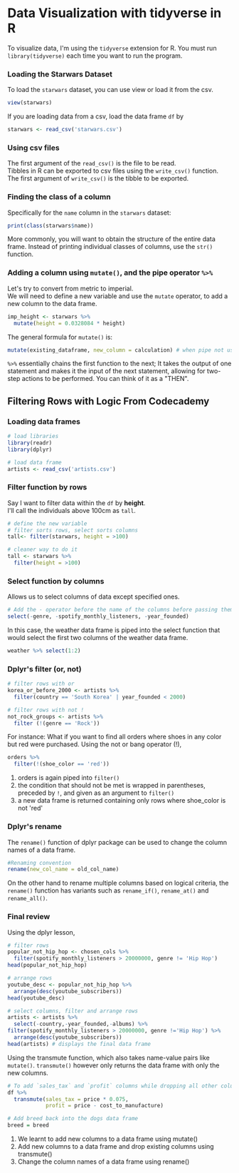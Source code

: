 # Data Visualization with tidyverse in R

To visualize data, I'm using the `tidyverse` extension for R. You must run `library(tidyverse)` each time you want to run the program.

### Loading the Starwars Dataset
To load the `starwars` dataset, you can use view or load it from the csv.

```r
view(starwars)
```

If you are loading data from a csv, load the data frame `df` by
```r
starwars <- read_csv('starwars.csv')
```

### Using csv files
The first argument of the `read_csv()` is the file to be read.  
Tibbles in R can be exported to csv files using the `write_csv()` function.   
The first argument of `write_csv()` is the tibble to be exported.

### Finding the class of a column
Specifically for the `name` column in the `starwars` dataset:
```r
print(class(starwars$name))
```

More commonly, you will want to obtain the structure of the entire data frame. Instead of printing individual classes of columns, use the `str()` function.


### Adding a column using `mutate()`, and the pipe operator `%>%`
Let's try to convert from metric to imperial.  
We will need to define a new variable and use the `mutate` operator, to add a new column to the data frame.

```r
imp_height <- starwars %>%
  mutate(height = 0.0328084 * height)
```

The general formula for `mutate()` is:
```r
mutate(existing_dataframe, new_column = calculation) # when pipe not used
```

`%>%` essentially chains the first function to the next; It takes the output of one statement and makes it the input of the next statement, allowing for two-step actions to be performed. You can think of it as a "THEN".  



## Filtering Rows with Logic From Codecademy 

### Loading data frames
```r
# load libraries
library(readr)
library(dplyr)
```

```r
# load data frame
artists <- read_csv('artists.csv')
```

### Filter function by rows
Say I want to filter data within the `df` by **height**.  
I'll call the individuals above 100cm as `tall`.

```r
# define the new variable
# filter sorts rows, select sorts columns
tall<- filter(starwars, height = >100)

# cleaner way to do it
tall <- starwars %>%
  filter(height = >100)
```

### Select function by columns
Allows us to select columns of data except specified ones.    
```r
# Add the - operator before the name of the columns before passing them as arguments to select().
select(-genre, -spotify_monthly_listeners, -year_founded)
```

In this case, the weather data frame is piped into the select function that would select the first two columns of the weather data frame.
```r
weather %>% select(1:2) 
```

### Dplyr's filter (or, not)
```r
# filter rows with or
korea_or_before_2000 <- artists %>%
  filter(country == 'South Korea' | year_founded < 2000)
```

```r
# filter rows with not !
not_rock_groups <- artists %>%
  filter (!(genre == 'Rock'))
```
For instance: What if you want to find all orders where shoes in any color but red were purchased. Using the not or bang operator (!), 

```r
orders %>%
  filter(!(shoe_color == 'red'))
```

1. orders is again piped into `filter()`  
2. the condition that should not be met is wrapped in parentheses, preceded by `!`, and given as an argument to `filter()`  
3. a new data frame is returned containing only rows where shoe_color is not 'red'  

### Dplyr's rename
The `rename()` function of dplyr package can be used to change the column names of a data frame.

```r
#Renaming convention
rename(new_col_name = old_col_name)
```

On the other hand to rename multiple columns based on logical criteria, the `rename()` function has variants such as `rename_if()`, `rename_at()` and `rename_all()`.


### Final review
Using the dplyr lesson,
 
```r
# filter rows
popular_not_hip_hop <- chosen_cols %>% 
  filter(spotify_monthly_listeners > 20000000, genre != 'Hip Hop') 
head(popular_not_hip_hop)
```

```r
# arrange rows
youtube_desc <- popular_not_hip_hop %>% 
  arrange(desc(youtube_subscribers))
head(youtube_desc)
```

```r
# select columns, filter and arrange rows
artists <- artists %>%
  select(-country,-year_founded,-albums) %>%
filter(spotify_monthly_listeners > 20000000, genre !='Hip Hop') %>%
  arrange(desc(youtube_subscribers))
head(artists) # displays the final data frame
```

Using the transmute function, which also takes name-value pairs like `mutate()`. `transmute()` however only returns the data frame with only the new columns.
```r
# To add `sales_tax` and `profit` columns while dropping all other columns from the data frame:
df %>%
  transmute(sales_tax = price * 0.075,
            profit = price - cost_to_manufacture)
```
```r
# Add breed back into the dogs data frame
breed = breed
```

1. We learnt to add new columns to a data frame using mutate()
2. Add new columns to a data frame and drop existing columns using transmute()
3. Change the column names of a data frame using rename()
